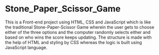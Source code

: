 # Stone_Paper_Scissor_Game
This is a Front-end project using HTML, CSS and JavaScript which is like the traditional Stone-Paper-Scissor Game wherein the user gets to choose either of the three options and the computer randomly selects either and based on who wins the score keeps updating. The structure is made with the help of HTML and styling by CSS whereas the logic is built using JavaScript language.
